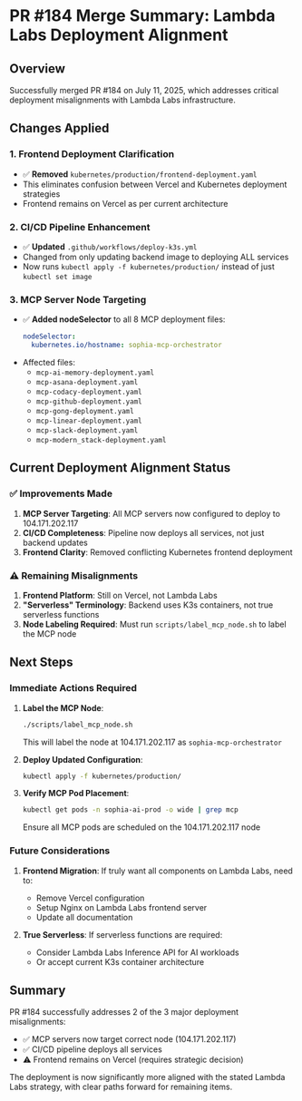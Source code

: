 # PR #184 Merge Summary: Lambda Labs Deployment Alignment

## Overview
Successfully merged PR #184 on July 11, 2025, which addresses critical deployment misalignments with Lambda Labs infrastructure.

## Changes Applied

### 1. **Frontend Deployment Clarification**
- ✅ **Removed** `kubernetes/production/frontend-deployment.yaml`
- This eliminates confusion between Vercel and Kubernetes deployment strategies
- Frontend remains on Vercel as per current architecture

### 2. **CI/CD Pipeline Enhancement**
- ✅ **Updated** `.github/workflows/deploy-k3s.yml`
- Changed from only updating backend image to deploying ALL services
- Now runs `kubectl apply -f kubernetes/production/` instead of just `kubectl set image`

### 3. **MCP Server Node Targeting**
- ✅ **Added nodeSelector** to all 8 MCP deployment files:
  ```yaml
  nodeSelector:
    kubernetes.io/hostname: sophia-mcp-orchestrator
  ```
- Affected files:
  - `mcp-ai-memory-deployment.yaml`
  - `mcp-asana-deployment.yaml`
  - `mcp-codacy-deployment.yaml`
  - `mcp-github-deployment.yaml`
  - `mcp-gong-deployment.yaml`
  - `mcp-linear-deployment.yaml`
  - `mcp-slack-deployment.yaml`
  - `mcp-modern_stack-deployment.yaml`

## Current Deployment Alignment Status

### ✅ Improvements Made
1. **MCP Server Targeting**: All MCP servers now configured to deploy to 104.171.202.117
2. **CI/CD Completeness**: Pipeline now deploys all services, not just backend updates
3. **Frontend Clarity**: Removed conflicting Kubernetes frontend deployment

### ⚠️ Remaining Misalignments
1. **Frontend Platform**: Still on Vercel, not Lambda Labs
2. **"Serverless" Terminology**: Backend uses K3s containers, not true serverless functions
3. **Node Labeling Required**: Must run `scripts/label_mcp_node.sh` to label the MCP node

## Next Steps

### Immediate Actions Required
1. **Label the MCP Node**:
   ```bash
   ./scripts/label_mcp_node.sh
   ```
   This will label the node at 104.171.202.117 as `sophia-mcp-orchestrator`

2. **Deploy Updated Configuration**:
   ```bash
   kubectl apply -f kubernetes/production/
   ```

3. **Verify MCP Pod Placement**:
   ```bash
   kubectl get pods -n sophia-ai-prod -o wide | grep mcp
   ```
   Ensure all MCP pods are scheduled on the 104.171.202.117 node

### Future Considerations
1. **Frontend Migration**: If truly want all components on Lambda Labs, need to:
   - Remove Vercel configuration
   - Setup Nginx on Lambda Labs frontend server
   - Update all documentation

2. **True Serverless**: If serverless functions are required:
   - Consider Lambda Labs Inference API for AI workloads
   - Or accept current K3s container architecture

## Summary
PR #184 successfully addresses 2 of the 3 major deployment misalignments:
- ✅ MCP servers now target correct node (104.171.202.117)
- ✅ CI/CD pipeline deploys all services
- ⚠️ Frontend remains on Vercel (requires strategic decision)

The deployment is now significantly more aligned with the stated Lambda Labs strategy, with clear paths forward for remaining items. 